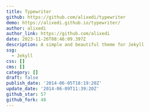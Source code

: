 ```yaml
---
title: Typewriter
github: https://github.com/alixedi/typewriter
demo: https://alixedi.github.io/typewriter/
author: alixedi
author_link: https://github.com/alixedi
date: 2023-11-26T08:46:09.397Z
description: A simple and beautiful theme for Jekyll
ssg:
  - Jekyll
css: []
cms: []
category: []
draft: false
publish_date: '2014-06-05T18:19:20Z'
update_date: '2014-06-09T11:39:20Z'
github_star: 57
github_fork: 48
---
```


